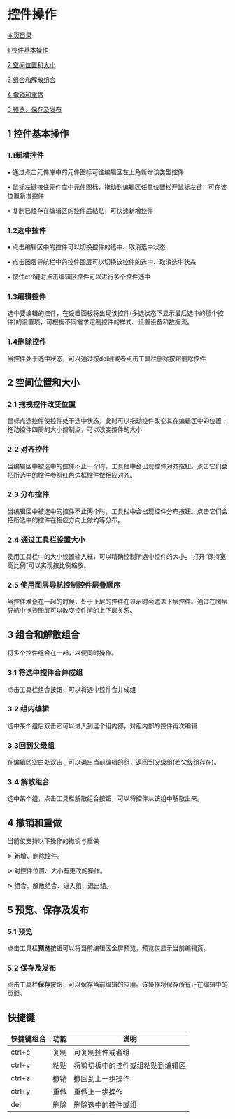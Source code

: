 # 控件操作
[本页目录]()

[1 控件基本操作](#1)

[2 空间位置和大小](#2)

[3 组合和解散组合](#3)

[4 撤销和重做](#4)

[5 预览、保存及发布](#5)

<h2 id="1">1 控件基本操作</h2>

<h3>1.1新增控件</h3>

•	通过点击元件库中的元件图标可往编辑区左上角新增该类型控件

•	鼠标左键按住元件库中元件图标，拖动到编辑区任意位置松开鼠标左键，可在该位置新增控件

•	复制已经存在编辑区的控件后粘贴，可快速新增控件

<h3>1.2选中控件</h3>

•	点击编辑区中的控件可以切换控件的选中、取消选中状态

•	点击图层导航栏中的控件图层可以切换该控件的选中、取消选中状态

•	按住ctrl键时点击编辑区控件可以进行多个控件选中

<h3>1.3编辑控件</h3>

选中要编辑的控件，在设置面板将出现该控件(多选状态下显示最后选中的那个控件)的设置项，可根据不同需求定制控件的样式、设置设备和数据流。

<h3>1.4删除控件</h3>

当控件处于选中状态，可以通过按del键或者点击工具栏删除按钮删除控件

<h2 id="2">2 空间位置和大小 </h2>

<h3>2.1 拖拽控件改变位置</h3>

鼠标点选控件使控件处于选中状态，此时可以拖动控件改变其在编辑区中的位置； 拖动控件四周的大小控制点，可以改变控件的大小

<h3>2.2 对齐控件</h3>

当编辑区中被选中的控件不止一个时，工具栏中会出现控件对齐按钮。点击它们会把所选中的控件参照红色边框控件做相应对齐。

<h3>2.3 分布控件</h3>

当编辑区中被选中的控件不止两个时，工具栏中会出现控件分布按钮。点击它们会把所选中的控件在相应方向上做均等分布。

<h3>2.4 通过工具栏设置大小</h3>

使用工具栏中的大小设置输入框，可以精确控制所选中控件的大小。 打开“保持宽高比例”可以实现按比例缩放。

<h3>2.5 使用图层导航控制控件层叠顺序</h3>

当控件堆叠在一起的时候，处于上层的控件在显示时会遮盖下层控件。通过在图层导航中拖拽图层可以改变控件间的上下层关系。

<h2 id="3">3 组合和解散组合</h2>

将多个控件组合在一起，以便同时操作。

<h3>3.1 将选中控件合并成组</h3>

点击工具栏组合按钮，可以将选中控件合并成组

<h3>3.2 组内编辑</h3>

选中某个组后双击它可以进入到这个组内部，对组内部的控件再次编辑

<h3>3.3回到父级组</h3>

在编辑区空白处双击，可以退出当前编辑的组，返回到父级组(若父级组存在)。

<h3>3.4 解散组合</h3>

选中某个组，点击工具栏解散组合按钮，可以将控件从该组中解散出来。

<h2 id="4">4 撤销和重做</h2>

当前仅支持以下操作的撤销与重做

&vartriangleright; 新增、删除控件。

&vartriangleright; 对控件位置、大小有更改的操作。

&vartriangleright; 组合、解散组合、进入组、退出组。

<h2 id="5">5 预览、保存及发布</h2>

<h3>5.1 预览</h3>

点击工具栏**预览**按钮可以将当前编辑区全屏预览，预览仅显示当前编辑页。

<h3>5.2 保存及发布</h3>

点击工具栏**保存**按钮，可以保存当前编辑的应用。该操作将保存所有正在编辑中的页面。



## 快捷键

|快捷键组合|	功能|	说明|
|:-----|----|----|
|ctrl+c|	复制|	可复制控件或者组|
|ctrl+v|	粘贴|	将剪切板中的控件或组粘贴到编辑区|
|ctrl+z|	撤销|	撤回到上一步操作|
|ctrl+y|	重做|	重做上一步操作|
|del|	删除|	删除选中的控件或组|
